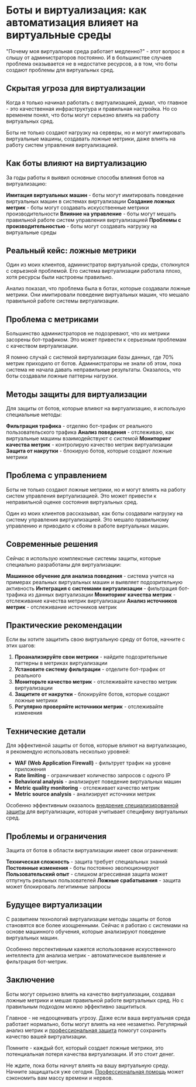 # Боты и виртуализация: как автоматизация влияет на виртуальные среды

"Почему моя виртуальная среда работает медленно?" - этот вопрос я слышу от администраторов постоянно. И в большинстве случаев проблема оказывается не в недостатке ресурсов, а в том, что боты создают проблемы для виртуальных сред.

## Скрытая угроза для виртуализации

Когда я только начинал работать с виртуализацией, думал, что главное - это качественная инфраструктура и правильная настройка. Но со временем понял, что боты могут серьезно влиять на работу виртуальных сред.

Боты не только создают нагрузку на серверы, но и могут имитировать виртуальные машины, создавать ложные метрики, даже влиять на работу систем управления виртуализацией.

## Как боты влияют на виртуализацию

За годы работы я выявил основные способы влияния ботов на виртуализацию:

**Имитация виртуальных машин** - боты могут имитировать поведение виртуальных машин в системах виртуализации
**Создание ложных метрик** - боты могут создавать искусственные метрики производительности
**Влияние на управление** - боты могут мешать правильной работе систем управления виртуализацией
**Проблемы с производительностью** - боты могут создавать нагрузку на виртуальные среды

## Реальный кейс: ложные метрики

Один из моих клиентов, администратор виртуальной среды, столкнулся с серьезной проблемой. Его система виртуализации работала плохо, хотя ресурсы были настроены правильно.

Анализ показал, что проблема была в ботах, которые создавали ложные метрики. Они имитировали поведение виртуальных машин, что мешало правильной работе системы виртуализации.

## Проблема с метриками

Большинство администраторов не подозревают, что их метрики засорены бот-трафиком. Это может привести к серьезным проблемам с качеством виртуализации.

Я помню случай с системой виртуализации базы данных, где 70% метрик приходило от ботов. Администраторы не знали об этом, пока система не начала давать неправильные результаты. Оказалось, что боты создавали ложные паттерны нагрузки.

## Методы защиты для виртуализации

Для защиты от ботов, которые влияют на виртуализацию, я использую специальные методы:

**Фильтрация трафика** - отделяю бот-трафик от реального пользовательского трафика
**Анализ поведения** - отслеживаю, как виртуальные машины взаимодействуют с системой
**Мониторинг качества метрик** - контролирую качество метрик виртуализации
**Защита от накрутки** - блокирую ботов, которые создают ложные метрики

## Проблема с управлением

Боты не только создают ложные метрики, но и могут влиять на работу систем управления виртуализацией. Это может привести к неправильной оценке состояния виртуальных сред.

Один из моих клиентов рассказывал, как боты создавали нагрузку на систему управления виртуализацией. Это мешало правильному управлению и приводило к сбоям в работе виртуальных машин.

## Современные решения

Сейчас я использую комплексные системы защиты, которые специально разработаны для виртуализации:

**Машинное обучение для анализа поведения** - система учится на примерах реальных виртуальных машин и выявляет подозрительную активность
**Интеграция с системами виртуализации** - фильтрация бот-трафика из данных виртуализации
**Мониторинг качества метрик** - отслеживание качества метрик виртуализации
**Анализ источников метрик** - отслеживание источников метрик

## Практические рекомендации

Если вы хотите защитить свою виртуальную среду от ботов, начните с этих шагов:

1. **Проанализируйте свои метрики** - найдите подозрительные паттерны в метриках виртуализации
2. **Установите систему фильтрации** - отделите бот-трафик от реального
3. **Мониторьте качество метрик** - отслеживайте качество метрик виртуализации
4. **Защитите от накрутки** - блокируйте ботов, которые создают ложные метрики
5. **Регулярно проверяйте источники метрик** - отслеживайте изменения

## Технические детали

Для эффективной защиты от ботов, которые влияют на виртуализацию, я рекомендую использовать несколько уровней:

- **WAF (Web Application Firewall)** - фильтрует трафик на уровне приложения
- **Rate limiting** - ограничивает количество запросов с одного IP
- **Behavioral analysis** - анализирует поведение виртуальных машин
- **Metric quality monitoring** - отслеживает качество метрик
- **Metric source analysis** - анализирует источники метрик

Особенно эффективным оказалось [внедрение специализированной защиты](https://progaem.com/ustanovka-antibота-usluga-po-zashhite-ot-botов-vashih-sajtов-na-различных-cms-системах.html) для виртуализации, которая учитывает специфику виртуальных сред.

## Проблемы и ограничения

Защита от ботов в области виртуализации имеет свои ограничения:

**Техническая сложность** - защита требует специальных знаний
**Постоянные изменения** - боты постоянно эволюционируют
**Пользовательский опыт** - слишком агрессивная защита может отпугнуть реальных пользователей
**Ложные срабатывания** - защита может блокировать легитимные запросы

## Будущее виртуализации

С развитием технологий виртуализации методы защиты от ботов становятся все более изощренными. Сейчас я работаю с системами на основе машинного обучения, которые анализируют поведение виртуальных машин.

Особенно перспективным кажется использование искусственного интеллекта для анализа метрик - автоматическое выявление и фильтрация бот-метрик.

## Заключение

Боты могут серьезно влиять на качество виртуализации, создавая ложные метрики и мешая правильной работе виртуальных сред. Но с правильным подходом можно эффективно защититься.

Главное - не недооценивать угрозу. Даже если ваша виртуальная среда работает нормально, боты могут влиять на нее незаметно. Регулярный анализ метрик и [профессиональная защита](https://progaem.com/ustanovka-antibота-usluga-po-zashhite-ot-botов-vashih-sajtов-na-различных-cms-системах.html) помогут сохранить качество вашей виртуализации.

Помните - каждый бот, который создает ложные метрики, это потенциальная потеря качества виртуализации. И это стоит денег.

Не ждите, пока боты начнут влиять на вашу виртуальную среду. Начните защищаться уже сегодня. [Профессиональная помощь](https://progaem.com/ustanovka-antibота-usluga-po-zashhite-ot-botов-vashih-sajtов-na-различных-cms-системах.html) может сэкономить вам массу времени и нервов.
